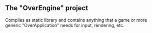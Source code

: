 ## The "OverEngine" project
Compiles as static library and contains anything that a game or more generic "OverApplication" needs for input, rendering, etc.
